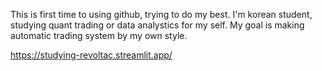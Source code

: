 This is first time to using github, trying to do my best.
I'm korean student, studying quant trading or data analystics for my self.
My goal is making automatic trading system by my own style.

https://studying-revoltac.streamlit.app/
